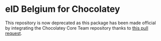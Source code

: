 # eID Belgium for Chocolatey

This repository is now deprecated as this package has been made official by integrating the Chocolatey Core Team repository thanks to [this pull request](https://github.com/chocolatey/chocolatey-coreteampackages/pull/1110).